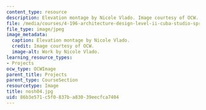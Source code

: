 ```yaml
---
content_type: resource
description: Elevation montage by Nicole Vlado. Image courtesy of OCW.
file: /media/courses/4-196-architecture-design-level-ii-cuba-studio-spring-2004/86b3e571c5f0837ba83039eecfca7404_nosh04.jpg
file_type: image/jpeg
image_metadata:
  caption: Elevation montage by Nicole Vlado.
  credit: Image courtesy of OCW.
  image-alt: Work by Nicole Vlado.
learning_resource_types:
- Projects
ocw_type: OCWImage
parent_title: Projects
parent_type: CourseSection
resourcetype: Image
title: nosh04.jpg
uid: 86b3e571-c5f0-837b-a830-39eecfca7404
---
```

